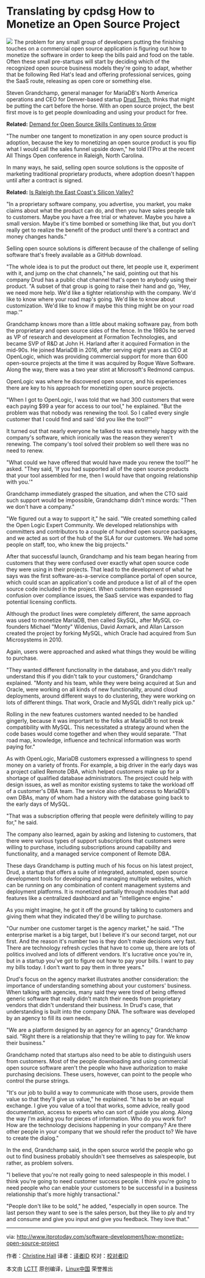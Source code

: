 Translating by cpdsg
How to Monetize an Open Source Project
======

![](http://www.itprotoday.com/sites/itprotoday.com/files/styles/article_featured_standard/public/ThinkstockPhotos-629994230_0.jpg?itok=5dZ68OTn)
The problem for any small group of developers putting the finishing touches on a commercial open source application is figuring out how to monetize the software in order to keep the bills paid and food on the table. Often these small pre-startups will start by deciding which of the recognized open source business models they're going to adapt, whether that be following Red Hat's lead and offering professional services, going the SaaS route, releasing as open core or something else.

Steven Grandchamp, general manager for MariaDB's North America operations and CEO for Denver-based startup [Drud Tech][1], thinks that might be putting the cart before the horse. With an open source project, the best first move is to get people downloading and using your product for free.

**Related:** [Demand for Open Source Skills Continues to Grow][2]

"The number one tangent to monetization in any open source product is adoption, because the key to monetizing an open source product is you flip what I would call the sales funnel upside down," he told ITPro at the recent All Things Open conference in Raleigh, North Carolina.

In many ways, he said, selling open source solutions is the opposite of marketing traditional proprietary products, where adoption doesn't happen until after a contract is signed.

**Related:** [Is Raleigh the East Coast's Silicon Valley?][3]

"In a proprietary software company, you advertise, you market, you make claims about what the product can do, and then you have sales people talk to customers. Maybe you have a free trial or whatever. Maybe you have a small version. Maybe it's time bombed or something like that, but you don't really get to realize the benefit of the product until there's a contract and money changes hands."

Selling open source solutions is different because of the challenge of selling software that's freely available as a GitHub download.

"The whole idea is to put the product out there, let people use it, experiment with it, and jump on the chat channels," he said, pointing out that his company Drud has a public chat channel that's open to anybody using their product. "A subset of that group is going to raise their hand and go, 'Hey, we need more help. We'd like a tighter relationship with the company. We'd like to know where your road map's going. We'd like to know about customization. We'd like to know if maybe this thing might be on your road map.'"

Grandchamp knows more than a little about making software pay, from both the proprietary and open source sides of the fence. In the 1980s he served as VP of research and development at Formation Technologies, and became SVP of R&D at John H. Harland after it acquired Formation in the mid-90s. He joined MariaDB in 2016, after serving eight years as CEO at OpenLogic, which was providing commercial support for more than 600 open-source projects at the time it was acquired by Rogue Wave Software. Along the way, there was a two year stint at Microsoft's Redmond campus.

OpenLogic was where he discovered open source, and his experiences there are key to his approach for monetizing open source projects.

"When I got to OpenLogic, I was told that we had 300 customers that were each paying $99 a year for access to our tool," he explained. "But the problem was that nobody was renewing the tool. So I called every single customer that I could find and said 'did you like the tool?'"

It turned out that nearly everyone he talked to was extremely happy with the company's software, which ironically was the reason they weren't renewing. The company's tool solved their problem so well there was no need to renew.

"What could we have offered that would have made you renew the tool?" he asked. "They said, 'If you had supported all of the open source products that your tool assembled for me, then I would have that ongoing relationship with you.'"

Grandchamp immediately grasped the situation, and when the CTO said such support would be impossible, Grandchamp didn't mince words: "Then we don't have a company."

"We figured out a way to support it," he said. "We created something called the Open Logic Expert Community. We developed relationships with committers and contributors to a couple of hundred open source packages, and we acted as sort of the hub of the SLA for our customers. We had some people on staff, too, who knew the big projects."

After that successful launch, Grandchamp and his team began hearing from customers that they were confused over exactly what open source code they were using in their projects. That lead to the development of what he says was the first software-as-a-service compliance portal of open source, which could scan an application's code and produce a list of all of the open source code included in the project. When customers then expressed confusion over compliance issues, the SaaS service was expanded to flag potential licensing conflicts.

Although the product lines were completely different, the same approach was used to monetize MariaDB, then called SkySQL, after MySQL co-founders Michael "Monty" Widenius, David Axmark, and Allan Larsson created the project by forking MySQL, which Oracle had acquired from Sun Microsystems in 2010.

Again, users were approached and asked what things they would be willing to purchase.

"They wanted different functionality in the database, and you didn't really understand this if you didn't talk to your customers," Grandchamp explained. "Monty and his team, while they were being acquired at Sun and Oracle, were working on all kinds of new functionality, around cloud deployments, around different ways to do clustering, they were working on lots of different things. That work, Oracle and MySQL didn't really pick up."

Rolling in the new features customers wanted needed to be handled gingerly, because it was important to the folks at MariaDB to not break compatibility with MySQL. This necessitated a strategy around when the code bases would come together and when they would separate. "That road map, knowledge, influence and technical information was worth paying for."

As with OpenLogic, MariaDB customers expressed a willingness to spend money on a variety of fronts. For example, a big driver in the early days was a project called Remote DBA, which helped customers make up for a shortage of qualified database administrators. The project could help with design issues, as well as monitor existing systems to take the workload off of a customer's DBA team. The service also offered access to MariaDB's own DBAs, many of whom had a history with the database going back to the early days of MySQL.

"That was a subscription offering that people were definitely willing to pay for," he said.

The company also learned, again by asking and listening to customers, that there were various types of support subscriptions that customers were willing to purchase, including subscriptions around capability and functionality, and a managed service component of Remote DBA.

These days Grandchamp is putting much of his focus on his latest project, Drud, a startup that offers a suite of integrated, automated, open source development tools for developing and managing multiple websites, which can be running on any combination of content management systems and deployment platforms. It is monetized partially through modules that add features like a centralized dashboard and an "intelligence engine."

As you might imagine, he got it off the ground by talking to customers and giving them what they indicated they'd be willing to purchase.

"Our number one customer target is the agency market," he said. "The enterprise market is a big target, but I believe it's our second target, not our first. And the reason it's number two is they don't make decisions very fast. There are technology refresh cycles that have to come up, there are lots of politics involved and lots of different vendors. It's lucrative once you're in, but in a startup you've got to figure out how to pay your bills. I want to pay my bills today. I don't want to pay them in three years."

Drud's focus on the agency market illustrates another consideration: the importance of understanding something about your customers' business. When talking with agencies, many said they were tired of being offered generic software that really didn't match their needs from proprietary vendors that didn't understand their business. In Drud's case, that understanding is built into the company DNA. The software was developed by an agency to fill its own needs.

"We are a platform designed by an agency for an agency," Grandchamp said. "Right there is a relationship that they're willing to pay for. We know their business."

Grandchamp noted that startups also need to be able to distinguish users from customers. Most of the people downloading and using commercial open source software aren't the people who have authorization to make purchasing decisions. These users, however, can point to the people who control the purse strings.

"It's our job to build a way to communicate with those users, provide them value so that they'll give us value," he explained. "It has to be an equal exchange. I give you value of a tool that works, some advice, really good documentation, access to experts who can sort of guide you along. Along the way I'm asking you for pieces of information. Who do you work for? How are the technology decisions happening in your company? Are there other people in your company that we should refer the product to? We have to create the dialog."

In the end, Grandchamp said, in the open source world the people who go out to find business probably shouldn't see themselves as salespeople, but rather, as problem solvers.

"I believe that you're not really going to need salespeople in this model. I think you're going to need customer success people. I think you're going to need people who can enable your customers to be successful in a business relationship that's more highly transactional."

"People don't like to be sold," he added, "especially in open source. The last person they want to see is the sales person, but they like to ply and try and consume and give you input and give you feedback. They love that."

--------------------------------------------------------------------------------

via: http://www.itprotoday.com/software-development/how-monetize-open-source-project

作者：[Christine Hall][a]
译者：[译者ID](https://github.com/译者ID)
校对：[校对者ID](https://github.com/校对者ID)

本文由 [LCTT](https://github.com/LCTT/TranslateProject) 原创编译，[Linux中国](https://linux.cn/) 荣誉推出

[a]:http://www.itprotoday.com/author/christine-hall
[1]:https://www.drud.com/
[2]:http://www.itprotoday.com/open-source/demand-open-source-skills-continues-grow
[3]:http://www.itprotoday.com/software-development/raleigh-east-coasts-silicon-valley
